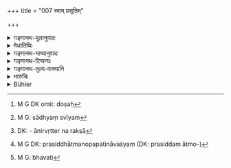 +++
title = "007 स्वाम् प्रसूतिम्"

+++

<details><summary>गङ्गानथ-मूलानुवादः</summary>

He who carefully protects his wipe preserves his offspring, his character, his family, his own self, and also his religion.—(7).
</details>

<details><summary>मेधातिथिः</summary>

न केवलं शास्त्रोपदेशाद् एव स्त्रीरक्षा कर्तव्या । यावद् इमानि बहूनि प्रयोजनानि । **प्रसूतिर्** अपत्यं पुत्रदुहितृलक्षणम् । संकरो न भवतीत्य् अर्थः । **चरित्रं** शिष्टसमाचारः । **कुलं** पूर्वोक्तम् । कस्यापि सत्कुलस्य भ्रष्टशीलायां भार्यायां दोषः[^२२] सर्वं कुलम् उपतिष्ठतीति, न साध्व्यः स्त्रिय[^२३] एतेषाम् इति । अथ वा पितृपितामहादीनां संततिशुद्ध्यभावाद् और्ध्वदैहिकस्यानिवृत्ते रक्षा[^२४] स्यात् । **आत्मानम्** । प्रसिद्धम् उपपतिनावश्यं[^२५] हन्यते भार्ययैव वा विषादिना । **स्वं च धर्मम् **। व्यभिचारिण्या धर्मानधिकारात् । अतो **जायां** रक्षिता सर्वम् एतद् रक्षति[^२६] ॥ ९.७ ॥


[^२६]:
     M G: bhavati


[^२५]:
     M G DK: prasiddhātmanopapatināvaśyaṃ (DK: prasiddam ātmo-)


[^२४]:
     DK: - ānirvṛtter na rakṣā


[^२३]:
     M G: sādhyaṃ svīyam


[^२२]:
     M G DK omit: doṣaḥ
</details>

<details><summary>गङ्गानथ-भाष्यानुवादः</summary>

The wife has to be protected, not only because the scriptures prescribe it as a duty; but also because it serves many useful purposes, such as the following.

‘*Offspring*’—Progeny, in the shape of sons and daughters. The ‘preservation’ of this means that one’s progeny is kept pure, free from the amalgam of castes. ‘*Character*’—cultured habits.

‘*Family*’—described above. If a single woman of a family loses her chastity, the ill-fame attaches to the whole family, the idea among the people being that ‘the women of such and such a family are not chaste’.

Or, the meaning may be that the said guarding is necessary in view of the fact that, if the purity of the progeny were not secured, there would be no proper fulfilment of the after-death rites performed in honour of one’s ancestors.

‘*His own self*’.—It is well known that men are often murdered by their wife’s paramours, or poisoned by their wives.

‘*His religion*’—An unchaste woman not being entitled to being associated in the performance of religious rites.

For these reasons, if a man guards his wife, he preserves all these—(7).
</details>

<details><summary>गङ्गानथ-टिप्पन्यः</summary>

‘*Kulam*’—‘Ancestors who can obtain offerings only from legitimate descendants’ (Medhātithi, Govindarāja and Kullūka);—‘relatives, who are dishonoured by ladies of the family misbehaving’ (Medhātithi, alternatively, and Rāghavā nanda);—‘position of the family’ (Nārāyaṇa);—‘property’ (Rāghavānanda).

‘*Ātmānam*’—‘Himself,’ ‘as only legitimate children can offer
*Śrāddhas*’ (Govindarāja, Kullūka and Rāghavānanda);—‘because an
adultress and her paramour may attempt his life’ (Medhātithi).

‘*Dharmam*’—‘Tending of the sacred fires, to which the husband of an adultress is not entitled’ (Govindarāja, Kullūka and Rāghavānanda);—‘the duties of the Householder’ (Nārāyaṇa).

This verse is quoted in *Vivādaratnākara* (p. 411);—in *Parāśaramādhava* (Vyavahāra, p. 323);—in *Kṛtyasārasamuccaya* (p. 987);—and in
*Nṛsiṃhaprasāda* (Vyavahāra, 32a).
</details>

<details><summary>गङ्गानथ-तुल्य-वाक्यानि</summary>

**(verses 9.5-7)  
**

See Comparative notes for [Verse 9.5].
</details>

<details><summary>भारुचिः</summary>

स्वां प्रसूतिम् अपत्यशुद्धिं जायां रक्षन् हि रक्षति यथा तथैव । चरित्रम् आचारम् । भार्या संरक्षणियेत्य् एवम् । कुलं च पूर्वपुरुषान् । आत्मानं च, प्रेतं सन्तम् असंकीर्णापत्यपिण्डोदकरियया, जीवन्तं चापत्यसंकरपरिहारेण । तथा च स्मृत्यन्तर-
</details>

<details><summary>Bühler</summary>

007	He who carefully guards his wife, preserves (the purity of) his offspring, virtuous conduct, his family, himself, and his (means of acquiring) merit.
</details>
